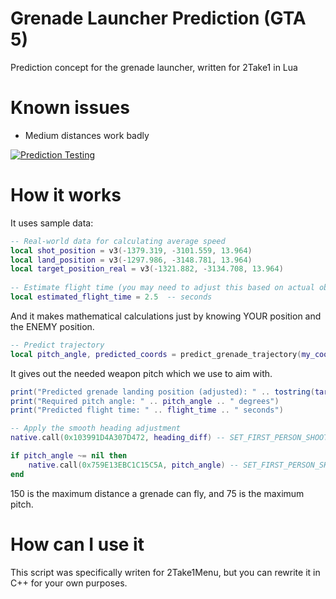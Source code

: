 # Grenade Launcher Prediction (GTA 5)
Prediction concept for the grenade launcher, written for 2Take1 in Lua

# Known issues
- Medium distances work badly

[![Prediction Testing](https://img.youtube.com/vi/0-jgVNdtUds/0.jpg)](https://www.youtube.com/watch?v=0-jgVNdtUds)

# How it works
It uses sample data:
```lua
-- Real-world data for calculating average speed
local shot_position = v3(-1379.319, -3101.559, 13.964)
local land_position = v3(-1297.986, -3148.781, 13.964)
local target_position_real = v3(-1321.882, -3134.708, 13.964)
    
-- Estimate flight time (you may need to adjust this based on actual observations)
local estimated_flight_time = 2.5  -- seconds
```

And it makes mathematical calculations just by knowing YOUR position and the ENEMY position.

```lua
-- Predict trajectory
local pitch_angle, predicted_coords = predict_grenade_trajectory(my_coords, enemy_coords)
```

It gives out the needed weapon pitch which we use to aim with.

```lua
print("Predicted grenade landing position (adjusted): " .. tostring(target_position))
print("Required pitch angle: " .. pitch_angle .. " degrees")
print("Predicted flight time: " .. flight_time .. " seconds")
```
```lua
-- Apply the smooth heading adjustment
native.call(0x103991D4A307D472, heading_diff) -- SET_FIRST_PERSON_SHOOTER_CAMERA_HEADING

if pitch_angle ~= nil then
    native.call(0x759E13EBC1C15C5A, pitch_angle) -- SET_FIRST_PERSON_SHOOTER_CAMERA_PITCH
end
```
150 is the maximum distance a grenade can fly, and 75 is the maximum pitch.

# How can I use it
This script was specifically writen for 2Take1Menu, but you can rewrite it in C++ for your own purposes.
